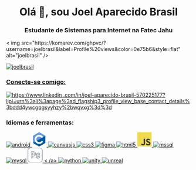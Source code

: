 
<h1 align="center">Olá 👋, sou Joel Aparecido Brasil</h1>
<h3 align="center">Estudante de Sistemas para Internet na Fatec Jahu</h3>

<p align="left"> < img src="https://komarev.com/ghpvc/?username=joelbrasil&label=Profile%20views&color=0e75b6&style=flat" alt="joelbrasil" /> </p>

<p align="left"> <a href= "https://github.com/ryo-ma/github-profile-trophy"><img src="https://github-profile-trophy.vercel.app/?username=joelbrasil" alt="joelbrasil" / </a> </p>

<h3 align="left">Conecte-se comigo:</h3>
<p align="left">
<a href="https://linkedin.com/in/https: //www.linkedin.com/in/joel-aparecido-brasil-570225177?lipi=urn%3ali%3apage%3ad_flagship3_profile_view_base_contact_details%3bddd4ywcgqgsyyhzy%2bwqvxg%3d%3d" target="blank"><img align="center" src ="https://raw.githubusercontent.com/rahuldkjain/github-profile-readme-generator/master/src/images/icons/Social/linked-in-alt.svg" alt="https://www.linkedin .com/in/joel-aparecido-brasil-570225177?lipi=urn%3ali%3apage%3ad_flagship3_profile_view_base_contact_details%3bddd4ywcgqgsyyhzy%2bwqvxg%3d%3d" height="30" width="40" /></a> </
p >

<h3 align="left">Idiomas e ferramentas:</h3>
<p align="left"> <a href="https://developer.android.com" target="_blank" rel="noreferrer"> <img src="https://raw.githubusercontent.com/devicons /devicon/master/icons/android/android-original-wordmark.svg" alt="android" width="40" height="40"/> </a> <a href="https://www.cprogramming .com/" target="_blank" rel="noreferrer"> <img src="https://raw.githubusercontent.com/devicons/devicon/master/icons/c/c-original.svg" alt="c " width="40" height="40"/> </a> <a href="https://canvasjs.com" target="_blank" rel="noreferrer"> <img src="https:// raw.githubusercontent.com/Hardik0307/Hardik0307/master/assets/canvasjs-charts.svg" alt="canvasjs" width="40" height="40"/> </a> <a href="https:// www.w3schools.com/css/" target="_blank" rel="noreferrer"> <img src="https://raw.githubusercontent.com/devicons/devicon/master/icons/css3/css3-original-wordmark .svg" alt="css3" width="40" height="40"/> </a> <a href="https://www.figma.com/" target="_blank" rel="noreferrer" > <img src="https://www.vectorlogo.zone/logos/figma/figma-icon.svg" alt="figma" width="40" height="40"/> </a> <a href ="https://www.w3.org/html/" target="_blank" rel="noreferrer"> <img src="https://raw.githubusercontent.com/devicons/devicon/master/icons/html5 /html5-original-wordmark.svg" alt="html5" width="40" height="40"/> </a> <a href="https://developer.mozilla.org/en-US/docs /Web/JavaScript" target="_blank" rel="noreferrer"> <img src="https://raw.githubusercontent.com/devicons/devicon/master/icons/javascript/javascript-original.svg" alt=" javascript" width="40" height="40"/> </a> <a href="https://www.microsoft.com/en-us/sql-server" target="_blank" rel="noreferrer "> <img src="https://www.svgrepo.com/show/303229/microsoft-sql-server-logo.svg" alt="mssql" width="40" height="40"/> </ a> <a href="https://www.mysql.com/" target="_blank" rel="noreferrer"> <img src="https://raw.githubusercontent.com/devicons/devicon/master/ ícones/mysql/mysql-original-wordmark.svg" alt="mysql" width="40" height="40"/> </a> <a href="https://www.photoshop.com/en" target="_blank" rel="noreferrer" > <img src="https://raw.githubusercontent.com/devicons/devicon/master/icons/photoshop/photoshop-line.svg" alt="photoshop" width="40" height="40"/> < /a> <a href="https://www.python.org" target="_blank" rel="noreferrer"> <img src="https://raw.githubusercontent.com/devicons/devicon/master/ ícones/python/python-original.svg" alt="python" width="40" height="40"/> </a> <a href="https://unity.com/" target="_blank" rel="noreferrer"> <img src="https://www.vectorlogo.zone/logos/unity3d/unity3d-icon.svg" alt="unity" width="40" height="40"/> </ a> <a href="https://unrealengine.com/" target="_blank" rel="noreferrer"> <img src="https://raw.githubusercontent.com/kenangundogan/fontisto/036b7eca71aab1bef8e6a0518f7329f13ed62f6b/icons/ svg/brand/unreal-engine.svg" alt="unreal" width="40" height="40"/> </a> </p>
